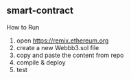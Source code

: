 ## smart-contract

How to Run
1. open https://remix.ethereum.org
2. create a new Webbb3.sol file
3. copy and paste the content from repo
4. compile & deploy
5. test
